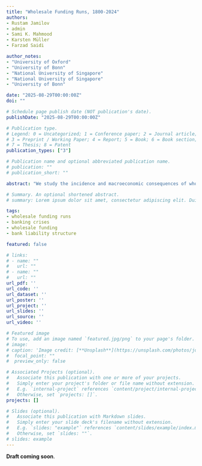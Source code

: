 ```yaml
---
title: "Wholesale Funding Runs, 1800-2024"
authors:
- Rustam Jamilov
- admin
- Sami K. Mahmood
- Karsten Müller
- Farzad Saidi

author_notes:
- "University of Oxford"
- "University of Bonn"
- "National University of Singapore"
- "National University of Singapore"
- "University of Bonn"

date: "2025-08-29T00:00:00Z"
doi: ""

# Schedule page publish date (NOT publication's date).
publishDate: "2025-08-29T00:00:00Z"

# Publication type.
# Legend: 0 = Uncategorized; 1 = Conference paper; 2 = Journal article;
# 3 = Preprint / Working Paper; 4 = Report; 5 = Book; 6 = Book section;
# 7 = Thesis; 8 = Patent
publication_types: ["3"]

# Publication name and optional abbreviated publication name.
# publication: ""
# publication_short: ""

abstract: "We study the incidence and macroeconomic consequences of wholesale funding runs in 143 countries from 1800 to 2024. We construct a new narrative chronology on wholesale runs from 578 sources and use historical data on banks' liability structure to measure run severity.  Wholesale runs have happened with unprecedented frequency over the last 20 years, are more frequent than retail runs, and are concentrated in countries where deposit insurance shields retail depositors. As a result, bank runs either by wholesale or retail creditors now have happen with unprecedented frequency.  Wholesale funding runs are associated with larger output gaps than retail runs, especially when explained by foreign withdrawals (``sudden stops''). At least in part, this is because retail depositors are more likely to run for reasons unrelated to financial and macroeconomic fundamentals. Greater reliance on wholesale funding is linked to deeper output contractions after runs and banking crises, but not after recessions outside of crisis periods. Overall, our findings point to a structural shift in financial stability risks: wholesale funding markets have diversified banks' funding sources but also increased the likelihood of severe, non-linear shocks to the real economy."

# Summary. An optional shortened abstract.
# summary: Lorem ipsum dolor sit amet, consectetur adipiscing elit. Duis posuere tellus ac convallis placerat. Proin tincidunt magna sed ex sollicitudin condimentum.

tags:
- wholesale funding runs 
- banking crises
- wholesale funding
- bank liability structure

featured: false

# links:
# - name: ""
#   url: ""
# - name: ""
#   url: ""
url_pdf: ''
url_code: ''
url_dataset: ''
url_poster: ''
url_project: ''
url_slides: ''
url_source: ''
url_video: ''

# Featured image
# To use, add an image named `featured.jpg/png` to your page's folder. 
# image:
# caption: 'Image credit: [**Unsplash**](https://unsplash.com/photos/jdD8gXaTZsc)'
#  focal_point: ""
#  preview_only: false

# Associated Projects (optional).
#   Associate this publication with one or more of your projects.
#   Simply enter your project's folder or file name without extension.
#   E.g. `internal-project` references `content/project/internal-project/index.md`.
#   Otherwise, set `projects: []`.
projects: []

# Slides (optional).
#   Associate this publication with Markdown slides.
#   Simply enter your slide deck's filename without extension.
#   E.g. `slides: "example"` references `content/slides/example/index.md`.
#   Otherwise, set `slides: ""`.
# slides: example
---
```


<!-- {{% callout note %}}
Click the *Cite* button above to demo the feature to enable visitors to import publication metadata into their reference management software.
{{% /callout %}}

{{% callout note %}}
Create your slides in Markdown - click the *Slides* button to check out the example.
{{% /callout %}} -->

<!-- Supplementary notes can be added here, including [code, math, and images](https://wowchemy.com/docs/writing-markdown-latex/). -->

**Draft coming soon**.
